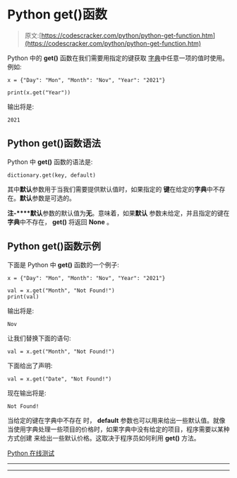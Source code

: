 # Python get()函数

> 原文:[https://codescracker.com/python/python-get-function.htm](https://codescracker.com/python/python-get-function.htm)

Python 中的 **get()** 函数在我们需要用指定的键获取 [字典](/python/python-dictionary.htm)中任意一项的值时使用。例如:

```
x = {"Day": "Mon", "Month": "Nov", "Year": "2021"}

print(x.get("Year"))
```

输出将是:

```
2021
```

## Python get()函数语法

Python 中 **get()** 函数的语法是:

```
dictionary.get(key, default)
```

其中**默认**参数用于当我们需要提供默认值时，如果指定的 **键**在给定的**字典**中不存在。**默认**参数是可选的。

**注-****默认**参数的默认值为**无**。意味着，如果**默认** 参数未给定，并且指定的键在**字典**中不存在， **get()** 将返回 **None** 。

## Python get()函数示例

下面是 Python 中 **get()** 函数的一个例子:

```
x = {"Day": "Mon", "Month": "Nov", "Year": "2021"}

val = x.get("Month", "Not Found!")
print(val)
```

输出将是:

```
Nov
```

让我们替换下面的语句:

```
val = x.get("Month", "Not Found!")
```

下面给出了声明:

```
val = x.get("Date", "Not Found!")
```

现在输出将是:

```
Not Found!
```

当给定的键在字典中不存在 时， **default** 参数也可以用来给出一些默认值。就像当使用字典处理一些项目的价格时，如果字典中没有给定的项目，程序需要以某种方式创建 来给出一些默认价格。这取决于程序员如何利用 **get()** 方法。

[Python 在线测试](/exam/showtest.php?subid=10)

* * *

* * *